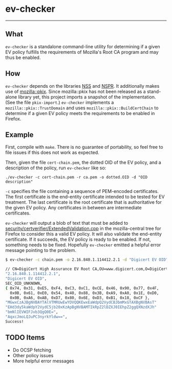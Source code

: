 # ev-checker #
******

## What ##
`ev-checker` is a standalone command-line utility for determining if a given EV
policy fulfills the requirements of Mozilla's Root CA program and may thus be
enabled.

## How ##
`ev-checker` depends on the libraries
[NSS](https://developer.mozilla.org/en-US/docs/Mozilla/Projects/NSS) and
[NSPR](https://developer.mozilla.org/en-US/docs/Mozilla/Projects/NSPR). It
additionally makes use of
[mozilla::pkix](https://wiki.mozilla.org/SecurityEngineering/Certificate_Verification).
Since mozilla::pkix has not been released as a stand-alone library yet, this
project imports a snapshot of the implementation. (See the file `pkix-import`.)
`ev-checker` implements a `mozilla::pkix::TrustDomain` and uses
`mozilla::pkix::BuildCertChain` to determine if a given EV policy meets the
requirements to be enabled in Firefox.

## Example ##
First, compile with `make`. There is no guarantee of portability, so feel free
to file issues if this does not work as expected.

Then, given the file `cert-chain.pem`, the dotted OID of the EV policy, and a
description of the policy, run `ev-checker` like so:

`./ev-checker -c cert-chain.pem -r ca.pem -o dotted.OID -d "OID description"`

`-c` specifies the file containing a sequence of PEM-encoded certificates. The
first certificate is the end-entity certificate intended to be tested for EV
treatment. The last certificate is the root certificate that is authoritative
for the given EV policy. Any certificates in between are intermediate
certificates.

`ev-checker` will output a blob of text that must be added to
[security/certverifier/ExtendedValidation.cpp](https://dxr.mozilla.org/mozilla-central/source/security/certverifier/ExtendedValidation.cpp)
in the mozilla-central tree for Firefox to consider this a valid EV policy.
It will also validate the end-entity certificate. If it succeeds, the EV policy
is ready to be enabled. If not, something needs to be fixed.
Hopefully `ev-checker` emitted a helpful error message pointing to the problem.

```bash
$ ev-checker -c chain.pem -o 2.16.840.1.114412.2.1 -d "Digicert EV OID" -h addons.mozilla.org

// CN=DigiCert High Assurance EV Root CA,OU=www.digicert.com,O=DigiCert Inc,C=US
"2.16.840.1.114412.2.1",
"Digicert EV OID",
SEC_OID_UNKNOWN,
{ 0x74, 0x31, 0xE5, 0xF4, 0xC3, 0xC1, 0xCE, 0x46, 0x90, 0x77, 0x4F,
  0x0B, 0x61, 0xE0, 0x54, 0x40, 0x88, 0x3B, 0xA9, 0xA0, 0x1E, 0xD0,
  0x0B, 0xA6, 0xAB, 0xD7, 0x80, 0x6E, 0xD3, 0xB1, 0x18, 0xCF },
"MGwxCzAJBgNVBAYTAlVTMRUwEwYDVQQKEwxEaWdpQ2VydCBJbmMxGTAXBgNVBAsT"
"EHd3dy5kaWdpY2VydC5jb20xKzApBgNVBAMTIkRpZ2lDZXJ0IEhpZ2ggQXNzdXJh"
"bmNlIEVWIFJvb3QgQ0E=",
"AqxcJmoLQJuPC3nyrkYldw==",
Success!
```

## TODO Items ##
* Do OCSP fetching
* Other policy issues
* More helpful error messages
